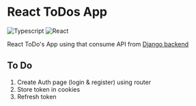 # React ToDos App

![Typescript](https://img.shields.io/badge/TypeScript-007ACC?style=plastic&logo=typescript&logoColor=white) 
![React](https://img.shields.io/badge/React-20232A?style=plastic&logo=react&logoColor=61DAFB) 

React ToDo's App using that consume API from [Django backend](https://github.com/Hyuto/TodosBackend)

## To Do

1. Create Auth page (login & register) using router
2. Store token in cookies
3. Refresh token